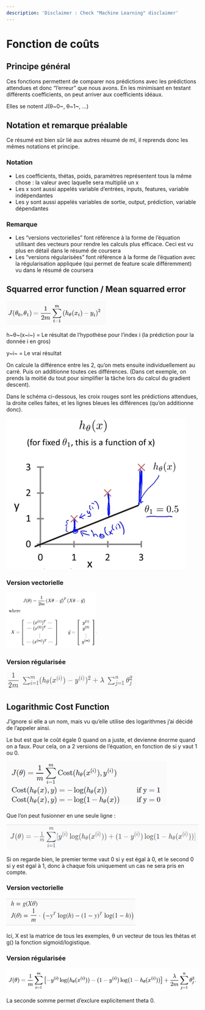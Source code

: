 ```yaml
---
description: 'Disclaimer : Check "Machine Learning" disclaimer'
---
```


# Fonction de coûts

## Principe général

Ces fonctions permettent de comparer nos prédictions avec les prédictions attendues et donc “l’erreur” que nous avons. En les minimisant en testant différents coefficients, on peut arriver aux coefficients idéaux.

Elles se notent J\(θ~0~, θ~1~, ...\)

## Notation et remarque préalable

Ce résumé est bien sûr lié aux autres résumé de ml, il reprends donc les mêmes notations et principe.

### Notation

* Les coefficients, thétas, poids, paramètres représentent tous la même chose : la valeur avec laquelle sera multiplié un x
* Les x sont aussi appelés variable d’entrées, inputs, features, variable indépendantes
* Les y sont aussi appelés variables de sortie, output, prédiction, variable dépendantes

### Remarque

* Les “versions vectorielles” font référence à la forme de l’équation utilisant des vecteurs pour rendre les calculs plus efficace. Ceci est vu plus en détail dans le résumé de coursera
* Les “versions régularisées” font référence à la forme de l’équation avec la régularisation appliquée \(qui permet de feature scale différemment\) vu dans le résumé de coursera

## Squarred error function / Mean squarred error

![](../../.gitbook/assets/squarred_error.png)

h~θ~\(x~i~\) = Le résultat de l’hypothèse pour l’index i \(la prédiction pour la donnée i en gros\)

y~i~ = Le vrai résultat

On calcule la différence entre les 2, qu’on mets ensuite individuellement au carré. Puis on additionne toutes ces différences. \(Dans cet exemple, on prends la moitié du tout pour simplifier la tâche lors du calcul du gradient descent\).

Dans le schéma ci-dessous, les croix rouges sont les prédictions attendues, la droite celles faites, et les lignes bleues les différences \(qu’on additionne donc\).

![](../../.gitbook/assets/squarred_error_2.png)

### Version vectorielle

![](../../.gitbook/assets/vectorielle.png)

### Version régularisée

![](../../.gitbook/assets/regularisee%20%281%29.png)

## Logarithmic Cost Function

J’ignore si elle a un nom, mais vu qu’elle utilise des logarithmes j’ai décidé de l’appeler ainsi.

Le but est que le coût égale 0 quand on a juste, et devienne énorme quand on a faux. Pour cela, on a 2 versions de l’équation, en fonction de si y vaut 1 ou 0.

![](../../.gitbook/assets/logarithmic_cost_function.png)

Que l’on peut fusionner en une seule ligne :

![](../../.gitbook/assets/logarithmic_cost_function_2.png)

Si on regarde bien, le premier terme vaut 0 si y est égal à 0, et le second 0 si y est égal à 1, donc à chaque fois uniquement un cas ne sera pris en compte.

### Version vectorielle

![](../../.gitbook/assets/vectorielle_2.png)

Ici, X est la matrice de tous les exemples, θ un vecteur de tous les thétas et g\(\) la fonction sigmoid/logistique.

### Version régularisée

![](../../.gitbook/assets/regularisee_2.png)

La seconde somme permet d’exclure explicitement theta 0.

